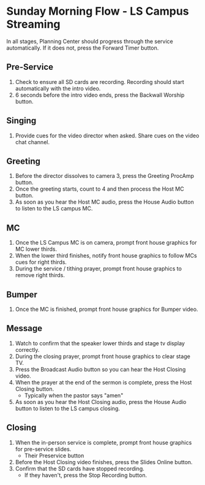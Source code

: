 # Sunday Morning Flow - LS Campus Streaming

In all stages, Planning Center should progress through the service automatically. If it does not, press the Forward Timer button.

## Pre-Service

1) Check to ensure all SD cards are recording.  Recording should start automatically with the intro video.
1) 6 seconds before the intro video ends, press the Backwall Worship button.

## Singing

1) Provide cues for the video director when asked. Share cues on the video chat channel.

## Greeting

1) Before the director dissolves to camera 3, press the Greeting ProcAmp button.
1) Once the greeting starts, count to 4 and then process the Host MC button.
1) As soon as you hear the Host MC audio, press the House Audio button to listen to the LS campus MC.

## MC

1) Once the LS Campus MC is on camera, prompt front house graphics for MC lower thirds.
1) When the lower third finishes, notify front house graphics to follow MCs cues for right thirds.
1) During the service / tithing prayer, prompt front house graphics to remove right thirds.

## Bumper

1) Once the MC is finished, prompt front house graphics for Bumper video.

## Message

1) Watch to confirm that the speaker lower thirds and stage tv display correctly.
1) During the closing prayer, prompt front house graphics to clear stage TV.
1) Press the Broadcast Audio button so you can hear the Host Closing video.
1) When the prayer at the end of the sermon is complete, press the Host Closing button.
    - Typically when the pastor says "amen"
1) As soon as you hear the Host Closing audio, press the House Audio button to listen to the LS campus closing.

## Closing

1) When the in-person service is complete, prompt front house graphics for pre-service slides.
    - Their Preservice button
1) Before the Host Closing video finishes, press the Slides Online button.
1) Confirm that the SD cards have stopped recording.
    - If they haven't, press the Stop Recording button.
